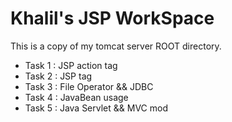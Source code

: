 # Khalil's JSP WorkSpace

This is a copy of my tomcat server ROOT directory.


 - Task 1 : JSP action tag
 - Task 2 : JSP tag
 - Task 3 : File Operator && JDBC
 - Task 4 : JavaBean usage
 - Task 5 : Java Servlet && MVC mod
